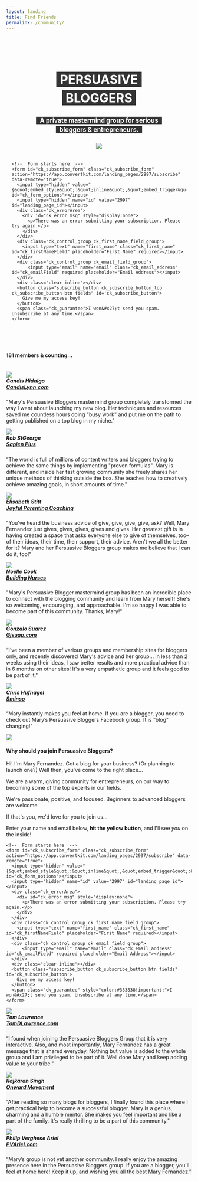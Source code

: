 ```yaml
---
layout: landing
title: Find Friends
permalink: /community/
---
```


<div class="container-fluid">
<style type="text/css">
.ck_form {
    background-image: url("/img/bluetrianglebackdrop.jpg");
    background-repeat: no-repeat;
    background-size: cover;
    padding: 3%;
    margin: 0;
    padding-bottom:50px;
}
.ck_form .ck_subscribe_button {
    font-weight: bold;
}
.ck_form .ck_subscribe_button:hover {
    background: transparent !important;
}
.ck_subscribe_button_top:hover {
    color: #383838 !important;
    border-color: #383838 !important;
    }
.ck_form input[type="text"], .ck_form input[type="email"] {
    background-color: #fff;
}
.ck_guarantee {
    color: #383838 !important;
}
.form-header {
font-size:1.2em;
padding-top:30px;padding-bottom:20px;
color: #fff;padding-right:10%;padding-left:10%;text-align:center;
}
@media only screen and (max-width: 480px) {
    .form-header {
        font-size: 0.8em;
        padding: 3% 5%;
    }
}
</style>

<script src="https://app.convertkit.com/assets/CKJS4.js?v=21"></script>

<div class="ck_form ck_vertical_subscription_form">
<div class="form-header">
<h1 style="margin-bottom:0px;"><span style="background-color:#343434;padding-left:10px;padding-right:10px;-webkit-box-decoration-break: clone;
    box-decoration-break: clone;line-height:1.5em;">PERSUASIVE BLOGGERS</span></h1>
<h4><span style="background-color:#343434;padding-left:10px;padding-right:10px;-webkit-box-decoration-break: clone;box-decoration-break: clone;line-height:1.5em;">A private mastermind group for serious bloggers & entrepreneurs.</span></h4>
    <img src="/img/hostedbymary.png" style="max-width:380px;">
</div>

  <div class="ck_form_fields">

    <!--  Form starts here  -->
    <form id="ck_subscribe_form" class="ck_subscribe_form" action="https://app.convertkit.com/landing_pages/2997/subscribe" data-remote="true">
      <input type="hidden" value="{&quot;embed_style&quot;:&quot;inline&quot;,&quot;embed_trigger&quot;:&quot;scroll_percentage&quot;,&quot;scroll_percentage&quot;:&quot;70&quot;,&quot;delay_seconds&quot;:&quot;10&quot;,&quot;display_position&quot;:&quot;br&quot;,&quot;display_devices&quot;:&quot;all&quot;,&quot;days_no_show&quot;:&quot;15&quot;,&quot;converted_behavior&quot;:&quot;show&quot;}" id="ck_form_options"></input>
      <input type="hidden" name="id" value="2997" id="landing_page_id"></input>
      <div class="ck_errorArea">
        <div id="ck_error_msg" style="display:none">
          <p>There was an error submitting your subscription. Please try again.</p>
        </div>
      </div>
      <div class="ck_control_group ck_first_name_field_group">
        <input type="text" name="first_name" class="ck_first_name" id="ck_firstNameField" placeholder="First Name" required></input>
      </div>
      <div class="ck_control_group ck_email_field_group">
          <input type="email" name="email" class="ck_email_address" id="ck_emailField" required placeholder="Email Address"></input>
      </div>
      <div class="clear inline"></div>
      <button class="subscribe_button ck_subscribe_button_top ck_subscribe_button btn fields" id='ck_subscribe_button'>
        Give me my access key!
      </button>
      <span class="ck_guarantee">I won&#x27;t send you spam. Unsubscribe at any time.</span>
    </form>
  </div>
  
 </div>

<div class="h-text-wide">
<h4>181 members & counting...</h4>
&nbsp;
<div class="section group">
<div class="col span_1_of_3"><img src="http://secure.gravatar.com/avatar/9b60cd9dd94249c6c1b138d430c0f99e?s=48&d" class="avatar">
<h5 style="margin-top:0px;">Candis Hidalgo<br><em><a href="http://www.candislynn.com/">CandisLynn.com</a></em></h5>
<p>"Mary's Persuasive Bloggers mastermind group completely transformed the way I went about launching my new blog. Her techniques and resources saved me countless hours doing "busy work" and put me on the path to getting published on a top blog in my niche."</p></div>
<div class="col span_1_of_3"><img src="http://secure.gravatar.com/avatar/7e488f9165f5105fb8cd196d3b3c11d6?s=48&d" class="avatar">
<h5 style="margin-top:0px;">Rob StGeorge<br><em><a href="http://www.sapienplus.com/">Sapien Plus</a></em></h5>
<p>“The world is full of millions of content writers and bloggers trying to achieve the same things by implementing "proven formulas". Mary is different, and inside her fast growing community she freely shares her unique methods of thinking outside the box. She teaches how to creatively achieve amazing goals, in short amounts of time."</p></div>

<div class="col span_1_of_3"><img src="/img/elisabethstitt.jpg" class="avatar">
<h5 style="margin-top:0px;">Elisabeth Stitt<br><em><a href="http://www.elisabethstitt.com/">Joyful Parenting Coaching</a></em></h5>
<p>"You've heard the business advice of give, give, give, give, ask? Well, Mary Fernandez just gives, gives, gives, gives and gives. Her greatest gift is in having created a space that asks everyone else to give of themselves, too–of their ideas, their time, their support, their advice. Aren't we all the better for it? Mary and her Persuasive Bloggers group makes me believe that I can do it, too!"</p></div>

</div>
</div>

<div class="h-text-wide">
<div class="section group">

<div class="col span_1_of_3"><img src="/img/noellecook.jpg" class="avatar">
<h5 style="margin-top:0px;">Noelle Cook<br><em><a href="http://www.buildingnurses.com/">Building Nurses</a></em></h5>
<p>"Mary's Persuasive Blogger mastermind group has been an incredible place to connect with the blogging community and learn from Mary herself! She's so welcoming, encouraging, and approachable. I'm so happy I was able to become part of this community. Thanks, Mary!"</p></div>

<div class="col span_1_of_3"><img src="http://secure.gravatar.com/avatar/d073bd756e1833f778102847291c9b7c?s=48&d" class="avatar">
<h5 style="margin-top:0px;">Gonzalo Suarez<br><em><a href="http://gjsuap.com">Gjsuap.com</a></em></h5>
<p>“I've been a member of various groups and membership sites for bloggers only, and recently discovered Mary's advice and her group... in less than 2 weeks using their ideas, I saw better results and more practical advice than in 6 months on other sites! It's a very empathetic group and it feels good to be part of it."</p></div>

<div class="col span_1_of_3"><img src="http://secure.gravatar.com/avatar/97a250b55558ee6f37d65e06d519012d?s=48&d" class="avatar">
<h5 style="margin-top:0px;">Chris Hufnagel<br><em><a href="https://sminso.com/">Sminso</a></em></h5>
<p>“Mary instantly makes you feel at home. If you are a blogger, you need to check out Mary’s Persuasive Bloggers Facebook group. It is “blog" changing!"</p></div>
</div>
</div>

<div class="h-text-2">

<img src="/img/photoshoot-(20).jpg" class="image-right big">
<h4>Why should you join Persuasive Bloggers?</h4>

<p>Hi! I'm Mary Fernandez. Got a blog for your business? (Or planning to launch one?) Well then, you've come to the right place...</p>

<p>We are a warm, giving community for entrepreneurs, on our way to becoming some of the top experts in our fields.</p>

<p>We're passionate, positive, and focused. Beginners to advanced bloggers are welcome.</p>

<p>If that's you, we'd love for you to join us...</p>
<p>Enter your name and email below, <strong>hit the yellow button</strong>, and I'll see <em>you</em> on the inside!</p>

<div class="ck_form ck_vertical_subscription_form" style="background:transparent;padding:0px;">

  <div class="ck_form_fields">

    <!--  Form starts here  -->
    <form id="ck_subscribe_form" class="ck_subscribe_form" action="https://app.convertkit.com/landing_pages/2997/subscribe" data-remote="true">
      <input type="hidden" value="{&quot;embed_style&quot;:&quot;inline&quot;,&quot;embed_trigger&quot;:&quot;scroll_percentage&quot;,&quot;scroll_percentage&quot;:&quot;70&quot;,&quot;delay_seconds&quot;:&quot;10&quot;,&quot;display_position&quot;:&quot;br&quot;,&quot;display_devices&quot;:&quot;all&quot;,&quot;days_no_show&quot;:&quot;15&quot;,&quot;converted_behavior&quot;:&quot;show&quot;}" id="ck_form_options"></input>
      <input type="hidden" name="id" value="2997" id="landing_page_id"></input>
      <div class="ck_errorArea">
        <div id="ck_error_msg" style="display:none">
          <p>There was an error submitting your subscription. Please try again.</p>
        </div>
      </div>
      <div class="ck_control_group ck_first_name_field_group">
        <input type="text" name="first_name" class="ck_first_name" id="ck_firstNameField" placeholder="First Name" required></input>
      </div>
      <div class="ck_control_group ck_email_field_group">
          <input type="email" name="email" class="ck_email_address" id="ck_emailField" required placeholder="Email Address"></input>
      </div>
      <div class="clear inline"></div>
      <button class="subscribe_button ck_subscribe_button btn fields" id='ck_subscribe_button'>
        Give me my access key!
      </button>
      <span class="ck_guarantee" style="color:#383838!important;">I won&#x27;t send you spam. Unsubscribe at any time.</span>
    </form>
  </div>
  
 </div>
 
</div>

<div class="h-text-wide" style="background:#f7f7f7;border-bottom:none;">
<div class="section group">
<div class="col span_1_of_3"><img src="/img/tomlawrence.jpg" class="avatar">
<h5 style="margin-top:0px;">Tom Lawrence<br><em><a href="http://tomdlawrence.com/">TomDLawrence.com</a></em></h5>
<p>“I found when joining the Persuasive Bloggers Group that it is very interactive. Also, and most importantly, Mary Fernandez has a great message that is shared everyday. Nothing but value is added to the whole group and I am privileged to be part of it. Well done Mary and keep adding value to your tribe."</p></div>
<div class="col span_1_of_3"><img src="http://0.gravatar.com/avatar/9fcaaa6307c67742205022ba07872ed7?s=75&amp;d=blank&amp;r=pg" class="avatar">
<h5 style="margin-top:0px;">Rajkaran Singh<br><em><a href="http://onwardmovement.com/">Onward Movement</a></em></h5>
<p>“After reading so many blogs for bloggers, I finally found this place where I get practical help to become a successful blogger. Mary is a genius, charming and a humble mentor. She makes you feel important and like a part of the family. It's really thrilling to be a part of this community."</p></div>
<div class="col span_1_of_3"><img src="http://secure.gravatar.com/avatar/d0534388835b5d7beb86a0e77cf615f0?s=48&d" class="avatar">
<h5 style="margin-top:0px;">Philip Verghese Ariel<br><em><a href="http://www.pvariel.com/">PVAriel.com</a></em></h5>
<p>“Mary’s group is not yet another community. I really enjoy the amazing presence here in the Persuasive Bloggers group. If you are a blogger, you'll feel at home here! Keep it up, and wishing you all the best Mary Fernandez."</p></div>
</div>
</div>

        

</div>
